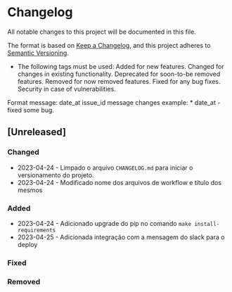 # Changelog

All notable changes to this project will be documented in this file.

The format is based on [Keep a Changelog](https://keepachangelog.com/en/1.0.0/),
and this project adheres to [Semantic Versioning](https://semver.org/spec/v2.0.0.html).

* The following tags must be used:
    Added for new features.
    Changed for changes in existing functionality.
    Deprecated for soon-to-be removed features.
    Removed for now removed features.
    Fixed for any bug fixes.
    Security in case of vulnerabilities.

Format message: date_at issue_id message changes
example: * date_at - fixed some bug.

## [Unreleased]

### Changed

* 2023-04-24 - Limpado o arquivo `CHANGELOG.md` para iniciar o versionamento do projeto.
* 2023-04-24 - Modificado nome dos arquivos de workflow e título dos mesmos

### Added

* 2023-04-24 - Adicionado upgrade do pip no comando `make install-requirements`
* 2023-04-25 - Adicionada integração com a mensagem do slack para o deploy

### Fixed

### Removed
